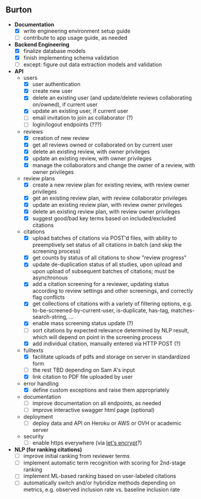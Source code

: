 ## Burton

- **Documentation**
    - [x] write engineering environment setup guide
    - [ ] contribute to app usage guide, as needed
- **Backend Engineering**
    - [x] finalize database models
    - [x] finish implementing schema validation
    - [ ] except: figure out data extraction models and validation
- **API**
    - users
        - [x] user authentication
        - [x] create new user
        - [x] delete an existing user (and update/delete reviews collaborating on/owned), if current user
        - [x] update an existing user, if current user
        - [ ] email invitation to join as collaborator (?)
        - [ ] login/logout endpoints (???)
    - reviews
        - [x] creation of new review
        - [x] get all reviews owned or collaborated on by current user
        - [x] delete an existing review, with owner privileges
        - [x] update an existing review, with owner privileges
        - [x] manage the collaborators and change the owner of a review, with owner privileges
    - review plans
        - [x] create a new review plan for existing review, with review owner privileges
        - [x] get an existing review plan, with review collaborator privileges
        - [x] update an existing review plan, with review owner privileges
        - [x] delete an existing review plan, with review owner privileges
        - [x] suggest good/bad key terms based on included/excluded citations
    - citations
        - [x] upload batches of citations via POST'd files, with ability to preemptively set status of all citations in batch (and skip the screening process)
        - [x] get counts by status of all citations to show "review progress"
        - [x] update de-duplication status of all studies, upon upload and upon upload of subsequent batches of citations; must be asynchronous
        - [x] add a citation screening for a reviewer, updating status according to review settings and other screenings, and correctly flag conflicts
        - [x] get collections of citations with a variety of filtering options, e.g. to-be-screened-by-current-user, is-duplicate, has-tag, matches-search-string, ...
        - [x] enable mass screening status update (?)
        - [ ] sort citations by expected relevance determined by NLP result, which will depend on point in the screening process
        - [x] add individual citation, manually entered via HTTP POST (?)
    - fulltexts
        - [x] facilitate uploads of pdfs and storage on server in standardized form
        - [ ] the rest TBD depending on Sam A's input
        - [x] link citation to PDF file uploaded by user
    - error handling
        - [x] define custom exceptions and raise them appropriately
    - documentation
        - [ ] improve documentation on all endpoints, as needed
        - [ ] improve interactive swagger html page (optional)
    - deployment
        - [ ] deploy data and API on Heroku or AWS or OVH or academic server
    - security
        - [ ] enable https everywhere (via [let's encrypt](https://letsencrypt.org/)?)
- **NLP (for ranking citations)**
    - [ ] improve initial ranking from reviewer terms
    - [ ] implement automatic term recognition with scoring for 2nd-stage ranking
    - [ ] implement ML-based ranking based on user-labeled citations
    - [ ] automatically switch and/or hybridize methods depending on metrics, e.g. observed inclusion rate vs. baseline inclusion rate
